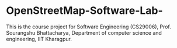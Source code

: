 # OpenStreetMap-Software-Lab-
This is the course project for Software Engineering (CS29006), Prof. Sourangshu Bhattacharya, Department of computer science and engineering, IIT Kharagpur.
